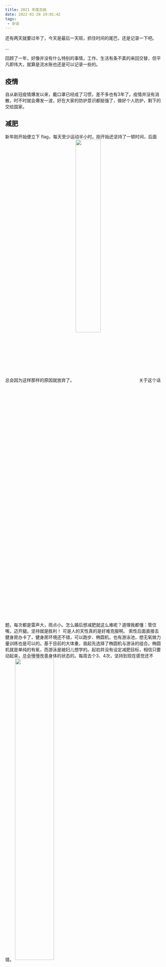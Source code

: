 ```yaml
---
title: 2021 年度总结
date: 2022-01-28 19:01:42
tags:
 - 杂谈
---
```

还有两天就要过年了，今天是最后一天班，抓住时间的尾巴，还是记录一下吧。

...

回顾了一年，好像并没有什么特别的事情，工作、生活有条不紊的来回交替，但平凡即伟大，就算是流水账也还是可以记录一些的。

<!-- more -->

## 疫情
自从新冠疫情爆发以来，戴口罩已经成了习惯，差不多也有3年了。疫情并没有消散，时不时就会爆发一波，好在大家的防护意识都挺强了，做好个人防护，剩下的交给国家。

## 减肥
新年刚开始便立下 flag，每天至少运动半小时。刚开始还坚持了一顿时间，后面总会因为这样那样的原因就放弃了。
<img src="https://images-1258496336.cos.ap-chengdu.myqcloud.com/2022/WechatIMG233.jpeg" width="40%" height="40%" align=center />
关于这个话题，每次都是雷声大，雨点小。怎么婚后想减肥就这么难呢？道理我都懂：管住嘴，迈开腿。坚持就是胜利！
可是人的天性真的是好难克服啊。
索性后面直接去健身房办卡了，健身房环境还不错，可以跑步、椭圆机，也有游泳池，想无氧做力量训练也是可以的。基于目前的大体重，我起先选择了椭圆机与游泳的组合。椭圆机就是单纯的有氧，而游泳是媳妇儿想学的。起初并没有设定减肥目标，相信只要动起来，总会慢慢改善身体的状态的。每周去个3、4次，坚持到现在感觉还不错。
<img src="https://images-1258496336.cos.ap-chengdu.myqcloud.com/2022/WechatIMG240.jpeg" width="50%" height="50%" align=center />
<img src="https://images-1258496336.cos.ap-chengdu.myqcloud.com/2022/WechatIMG241.jpeg" width="50%" height="50%" align=center />

## EDG 牛逼
今年的 LPL 世界赛，EDG 牛逼就完事了，其他的不用多说。
<img src="https://images-1258496336.cos.ap-chengdu.myqcloud.com/2022/WechatIMG236.jpeg" width="40%" height="40%" align=center />

## 户外
也是因为办健身卡的缘故，整个人都动起来了，有机会还是比较愿意进行下户外运动。带着老婆跟着公司团建去了神农架滑雪，这次我选了个单板。出发前网上看了几小时的教学视频，感觉 so easy~。然后去到滑雪场被摔成傻逼- -。
<img src="https://images-1258496336.cos.ap-chengdu.myqcloud.com/2022/WechatIMG238.jpeg" width="40%" height="40%" align=center />
<img src="https://images-1258496336.cos.ap-chengdu.myqcloud.com/2022/WechatIMG239.jpeg" width="40%" height="40%" align=center />
元旦的时候，约着老康爬了一波山，也很 nice~
<img src="https://images-1258496336.cos.ap-chengdu.myqcloud.com/2022/WechatIMG242.jpeg" width="50%" height="50%" align=center />
<img src="https://images-1258496336.cos.ap-chengdu.myqcloud.com/2022/WechatIMG243.jpeg" width="50%" height="50%" align=center />
还是要多多运动啊。

## 游戏
作为一个中年人，每天阅读连岳的文章，发现有很多文中的“老公”在步入中年之后就容易变成一个“赌徒”。为了不变成一个赌徒，我选了梦幻西游端游来当做理财手段（手动狗头），今年经历过巅峰之后，变慢慢回归刷任务吧。
<img src="https://images-1258496336.cos.ap-chengdu.myqcloud.com/2022/WechatIMG234.jpeg" width="50%" height="50%" align=center />
买个青花瓷号刷任务也挺香的，爆肝 300 鬼。
<img src="https://images-1258496336.cos.ap-chengdu.myqcloud.com/2022/WechatIMG237.jpeg" width="50%" height="50%" align=center />

## 工作
当然不得不说的还有工作，今年还算可以吧。在当前这个项目组做的还比较开心，一直以主人翁的态度尽可能负责更多的事情，承担起更多的责任。当然也有不错的收获，工资涨了两波，不与他人比，自己满意就好。技术层面更多的使用了协程的一些知识，尝试理解更多的数学计算，也有一点点的提升吧。做各种需求功能时，尽量站在系统的角度去思考去设计，而不是单纯的堆砌代码，希望未来能有更大的成长。

新年愿景：努力工作，好好生活！
